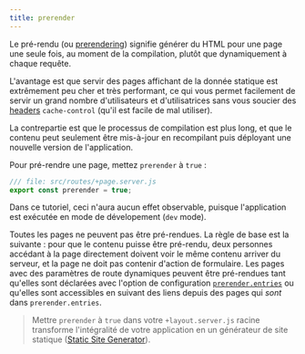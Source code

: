 ```yaml
---
title: prerender
---
```


Le pré-rendu (ou <span class="vo">[prerendering](PUBLIC_SVELTE_SITE_URL/docs/web#prerendering)</span>) signifie générer du HTML pour une page une seule fois, au moment de la compilation, plutôt que dynamiquement à chaque requête.

L'avantage est que servir des pages affichant de la donnée statique est extrêmement peu cher et très performant, ce qui vous permet facilement de servir un grand nombre d'utilisateurs et d'utilisatrices sans vous soucier des <span class="vo">[headers](PUBLIC_SVELTE_SITE_URL/docs/web#header)</span> `cache-control` (qu'il est facile de mal utiliser).

La contrepartie est que le processus de compilation est plus long, et que le contenu peut seulement être mis-à-jour en recompilant puis déployant une nouvelle version de l'application.

Pour pré-rendre une page, mettez `prerender` à `true` :

```js
/// file: src/routes/+page.server.js
export const prerender = true;
```

Dans ce tutoriel, ceci n'aura aucun effet observable, puisque l'application est exécutée en mode de dévelopement (`dev` mode).

Toutes les pages ne peuvent pas être pré-rendues. La règle de base est la suivante : pour que le contenu puisse être pré-rendu, deux personnes accédant à la page directement doivent voir le même contenu arriver du serveur, et la page ne doit pas contenir d'action de formulaire. Les pages avec des paramètres de route dynamiques peuvent être pré-rendues tant qu'elles sont déclarées avec l'option de configuration [`prerender.entries`](PUBLIC_KIT_SITE_URL/docs/configuration#prerender) ou qu'elles sont accessibles en suivant des liens depuis des pages qui _sont_ dans `prerender.entries`.

> Mettre `prerender` à `true` dans votre `+layout.server.js` racine transforme l'intégralité de votre application en un générateur de site statique (<span class="vo">[Static Site Generator](PUBLIC_SVELTE_SITE_URL/docs/web#ssg)</span>).
